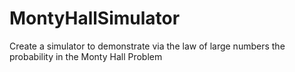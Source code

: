 # MontyHallSimulator
Create a simulator to demonstrate via the law of large numbers the probability in the Monty Hall Problem
